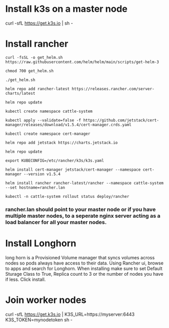 # Install k3s on a master node
curl -sfL https://get.k3s.io | sh -

# Install rancher
`curl -fsSL -o get_helm.sh https://raw.githubusercontent.com/helm/helm/main/scripts/get-helm-3`

`chmod 700 get_helm.sh`

`./get_helm.sh`

`helm repo add rancher-latest https://releases.rancher.com/server-charts/latest`

`helm repo update`

`kubectl create namespace cattle-system`

`kubectl apply --validate=false -f https://github.com/jetstack/cert-manager/releases/download/v1.5.4/cert-manager.crds.yaml`

`kubectl create namespace cert-manager`

`helm repo add jetstack https://charts.jetstack.io`

`helm repo update`

`export KUBECONFIG=/etc/rancher/k3s/k3s.yaml`

`helm install cert-manager jetstack/cert-manager --namespace cert-manager --version v1.5.4`

`helm install rancher rancher-latest/rancher --namespace cattle-system --set hostname=rancher.lan`

`kubectl -n cattle-system rollout status deploy/rancher`

### rancher.lan should point to your master node or if you have multiple master nodes, to a seperate nginx server acting as a load balancer for all your master nodes.

# Install Longhorn
long horn is a Provisioned Volume manager that syncs volumes across nodes so pods always have access to their data.
Using Rancher ui, browse to apps and search for Longhorn.
When installing make sure to set Default Sturage Class to True, Replica count to 3 or the number of nodes you have if less.
Click install.

# Join worker nodes
curl -sfL https://get.k3s.io | K3S_URL=https://myserver:6443 K3S_TOKEN=mynodetoken sh -